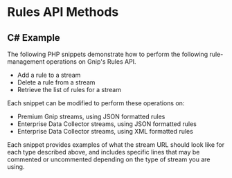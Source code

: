 <h1>Rules API Methods</h1>
<h2>C# Example</h2>
<p>The following PHP snippets demonstrate how to perform the following rule-management operations on Gnip's Rules API.
<ul>
	<li>
		Add a rule to a stream</li>
	<li>
		Delete a rule from a stream</li>
	<li>
		Retrieve the list of rules for a stream</li>
</ul>
</p>
<p>Each snippet can be modified to perform these operations on:
<ul>
	<li>
		Premium Gnip streams, using JSON formatted rules</li>
	<li>
		Enterprise Data Collector streams, using JSON formatted rules</li>
	<li>
		Enterprise Data Collector streams, using XML formatted rules</li>
</ul>
Each snippet provides examples of what the stream URL should look like for each type described above, and includes specific lines that may be commented or uncommented depending on the type of stream you are using.</p>
